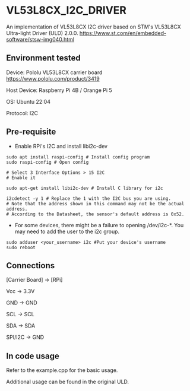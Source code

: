 # VL53L8CX_I2C_DRIVER
An implementation of VL53L8CX I2C driver based on STM's VL53L8CX Ultra-light Driver (ULD) 2.0.0.
https://www.st.com/en/embedded-software/stsw-img040.html

## Environment tested
Device: Pololu VL53L8CX carrier board
https://www.pololu.com/product/3419

Host Device: Raspberry Pi 4B / Orange Pi 5

OS: Ubuntu 22:04

Protocol: I2C

## Pre-requisite
* Enable RPi's I2C and install libi2c-dev
```
sudo apt install raspi-config # Install config program
sudo raspi-config # Open config

# Select 3 Interface Options > 15 I2C
# Enable it

sudo apt-get install libi2c-dev # Install C library for i2c

i2cdetect -y 1 # Replace the 1 with the I2C bus you are using.
# Note that the address shown in this command may not be the actual address.
# According to the Datasheet, the sensor's default address is 0x52.
```
* For some devices, there might be a failure to opening /dev/i2c-*. You may need to add the user to the i2c group.
```
sudo adduser <your_username> i2c #Put your device's username
sudo reboot
```


## Connections
[Carrier Board] -> [RPi]

Vcc -> 3.3V

GND -> GND

SCL -> SCL

SDA -> SDA

SPI/I2C -> GND

## In code usage
Refer to the example.cpp for the basic usage.

Additional usage can be found in the original ULD.
